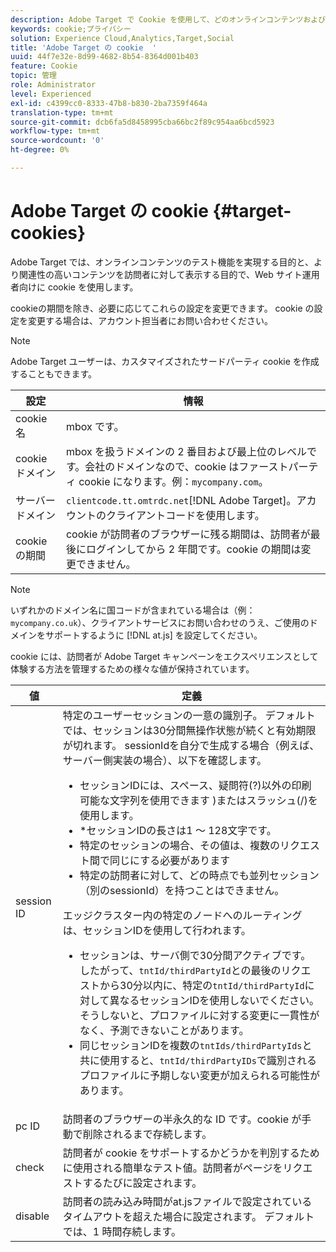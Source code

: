 ```yaml
---
description: Adobe Target で Cookie を使用して、どのオンラインコンテンツおよびオファーが訪問者に対してより関連性が高いかを web サイトオペレーターがテストできるようにする方法について説明します。
keywords: cookie;プライバシー
solution: Experience Cloud,Analytics,Target,Social
title: 'Adobe Target の cookie  '
uuid: 44f7e32e-8d99-4682-8b54-8364d001b403
feature: Cookie
topic: 管理
role: Administrator
level: Experienced
exl-id: c4399cc0-8333-47b8-b830-2ba7359f464a
translation-type: tm+mt
source-git-commit: dcb6fa5d8458995cba66bc2f89c954aa6bcd5923
workflow-type: tm+mt
source-wordcount: '0'
ht-degree: 0%

---
```


# Adobe Target の cookie {#target-cookies}

Adobe Target では、オンラインコンテンツのテスト機能を実現する目的と、より関連性の高いコンテンツを訪問者に対して表示する目的で、Web サイト運用者向けに cookie を使用します。

cookieの期間を除き、必要に応じてこれらの設定を変更できます。 cookie の設定を変更する場合は、アカウント担当者にお問い合わせください。

>[!NOTE]
>
>Adobe Target ユーザーは、カスタマイズされたサードパーティ cookie を作成することもできます。

| 設定 | 情報 |
| --- | --- |
| cookie 名 | mbox です。 |
| cookie ドメイン | mbox を扱うドメインの 2 番目および最上位のレベルです。会社のドメインなので、cookie はファーストパーティ cookie になります。例：`mycompany.com`。 |
| サーバードメイン | `clientcode.tt.omtrdc.net`[!DNL Adobe Target]。アカウントのクライアントコードを使用します。 |
| cookie の期間 | cookie が訪問者のブラウザーに残る期間は、訪問者が最後にログインしてから 2 年間です。cookie の期間は変更できません。 |



>[!NOTE]
>
>いずれかのドメイン名に国コードが含まれている場合は（例：`mycompany.co.uk`）、クライアントサービスにお問い合わせのうえ、ご使用のドメインをサポートするように [!DNL at.js] を設定してください。

cookie には、訪問者が Adobe Target キャンペーンをエクスペリエンスとして体験する方法を管理するための様々な値が保持されています。

| 値 | 定義 |
| --- | --- |
| session ID | 特定のユーザーセッションの一意の識別子。 デフォルトでは、セッションは30分間無操作状態が続くと有効期限が切れます。 sessionIdを自分で生成する場合（例えば、サーバー側実装の場合）、以下を確認します。<ul><li>セッションIDには、スペース、疑問符(?)以外の印刷可能な文字列を使用できます )またはスラッシュ(/)を使用します。</li><li>*セッションIDの長さは1 ～ 128文字です。</li><li>特定のセッションの場合、その値は、複数のリクエスト間で同じにする必要があります</li><li>特定の訪問者に対して、どの時点でも並列セッション（別のsessionId）を持つことはできません。</li></ul>エッジクラスター内の特定のノードへのルーティングは、セッションIDを使用して行われます。<ul><li>セッションは、サーバ側で30分間アクティブです。 したがって、`tntId/thirdPartyId`との最後のリクエストから30分以内に、特定の`tntId/thirdPartyId`に対して異なるセッションIDを使用しないでください。 そうしないと、プロファイルに対する変更に一貫性がなく、予測できないことがあります。</li><li>同じセッションIDを複数の`tntIds/thirdPartyIds`と共に使用すると、`tntId/thirdPartyIDs`で識別されるプロファイルに予期しない変更が加えられる可能性があります。</li></ul> |
| pc ID | 訪問者のブラウザーの半永久的な ID です。cookie が手動で削除されるまで存続します。 |
| check | 訪問者が cookie をサポートするかどうかを判別するために使用される簡単なテスト値。訪問者がページをリクエストするたびに設定されます。 |
| disable | 訪問者の読み込み時間がat.jsファイルで設定されているタイムアウトを超えた場合に設定されます。 デフォルトでは、1 時間存続します。 |

